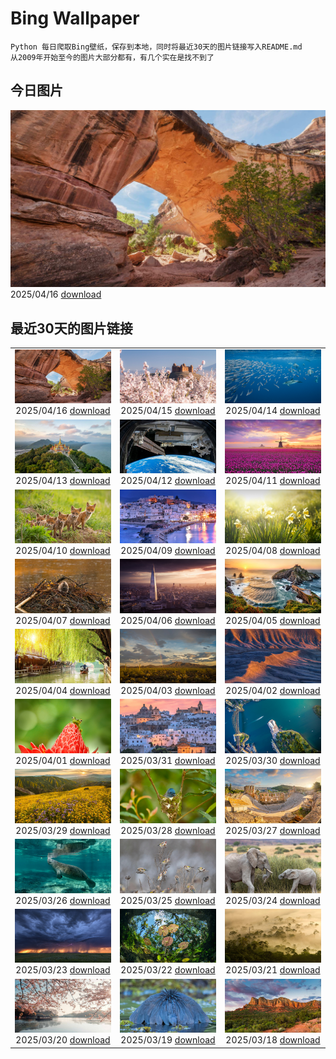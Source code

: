 # Bing Wallpaper

```
Python 每日爬取Bing壁纸，保存到本地，同时将最近30天的图片链接写入README.md
从2009年开始至今的图片大部分都有，有几个实在是找不到了
```



## 今日图片


![](./images/2025/04/16/KachinaBridge_ZH-CN3333793502_1920x1080_2025-04-16.jpg)2025/04/16 [download](./images/2025/04/16/KachinaBridge_ZH-CN3333793502_1920x1080_2025-04-16.jpg)

## 最近30天的图片链接


|      |      |      |
| :----: | :----: | :----: |
|![](./images/2025/04/16/KachinaBridge_ZH-CN3333793502_1920x1080_2025-04-16.jpg)2025/04/16 [download](./images/2025/04/16/KachinaBridge_ZH-CN3333793502_1920x1080_2025-04-16.jpg)|![](./images/2025/04/15/CerezoEnFlor_ZH-CN2951543796_1920x1080_2025-04-15.jpg)2025/04/15 [download](./images/2025/04/15/CerezoEnFlor_ZH-CN2951543796_1920x1080_2025-04-15.jpg)|![](./images/2025/04/14/SpottedDolphins_ZH-CN1257100316_1920x1080_2025-04-14.jpg)2025/04/14 [download](./images/2025/04/14/SpottedDolphins_ZH-CN1257100316_1920x1080_2025-04-14.jpg)|
|![](./images/2025/04/13/ThailandPagodas_ZH-CN1143878296_1920x1080_2025-04-13.jpg)2025/04/13 [download](./images/2025/04/13/ThailandPagodas_ZH-CN1143878296_1920x1080_2025-04-13.jpg)|![](./images/2025/04/12/SpaceFlight_ZH-CN0927394503_1920x1080_2025-04-12.jpg)2025/04/12 [download](./images/2025/04/12/SpaceFlight_ZH-CN0927394503_1920x1080_2025-04-12.jpg)|![](./images/2025/04/11/TulipsWindmill_ZH-CN0665142956_1920x1080_2025-04-11.jpg)2025/04/11 [download](./images/2025/04/11/TulipsWindmill_ZH-CN0665142956_1920x1080_2025-04-11.jpg)|
|![](./images/2025/04/10/LittleFoxes_ZH-CN8622806156_1920x1080_2025-04-10.jpg)2025/04/10 [download](./images/2025/04/10/LittleFoxes_ZH-CN8622806156_1920x1080_2025-04-10.jpg)|![](./images/2025/04/09/BlueNaxos_ZH-CN7863097040_1920x1080_2025-04-09.jpg)2025/04/09 [download](./images/2025/04/09/BlueNaxos_ZH-CN7863097040_1920x1080_2025-04-09.jpg)|![](./images/2025/04/08/SpringDaffodils_ZH-CN6737270212_1920x1080_2025-04-08.jpg)2025/04/08 [download](./images/2025/04/08/SpringDaffodils_ZH-CN6737270212_1920x1080_2025-04-08.jpg)|
|![](./images/2025/04/07/BeaverDay_ZH-CN2889563041_1920x1080_2025-04-07.jpg)2025/04/07 [download](./images/2025/04/07/BeaverDay_ZH-CN2889563041_1920x1080_2025-04-07.jpg)|![](./images/2025/04/06/ShardLondon2025_ZH-CN0722863055_1920x1080_2025-04-06.jpg)2025/04/06 [download](./images/2025/04/06/ShardLondon2025_ZH-CN0722863055_1920x1080_2025-04-06.jpg)|![](./images/2025/04/05/GaztelugatxeSunset_ZH-CN0553703567_1920x1080_2025-04-05.jpg)2025/04/05 [download](./images/2025/04/05/GaztelugatxeSunset_ZH-CN0553703567_1920x1080_2025-04-05.jpg)|
|![](./images/2025/04/04/QingMingY25_ZH-CN9818431198_1920x1080_2025-04-04.jpg)2025/04/04 [download](./images/2025/04/04/QingMingY25_ZH-CN9818431198_1920x1080_2025-04-04.jpg)|![](./images/2025/04/03/SaguaroRainbow_ZH-CN0139056375_1920x1080_2025-04-03.jpg)2025/04/03 [download](./images/2025/04/03/SaguaroRainbow_ZH-CN0139056375_1920x1080_2025-04-03.jpg)|![](./images/2025/04/02/UtahBadlands_ZH-CN9174002963_1920x1080_2025-04-02.jpg)2025/04/02 [download](./images/2025/04/02/UtahBadlands_ZH-CN9174002963_1920x1080_2025-04-02.jpg)|
|![](./images/2025/04/01/TicanFrog_ZH-CN8949758487_1920x1080_2025-04-01.jpg)2025/04/01 [download](./images/2025/04/01/TicanFrog_ZH-CN8949758487_1920x1080_2025-04-01.jpg)|![](./images/2025/03/31/ItalyOstuni_ZH-CN8306220080_1920x1080_2025-03-31.jpg)2025/03/31 [download](./images/2025/03/31/ItalyOstuni_ZH-CN8306220080_1920x1080_2025-03-31.jpg)|![](./images/2025/03/30/SydneyHarbour_ZH-CN8119451632_1920x1080_2025-03-30.jpg)2025/03/30 [download](./images/2025/03/30/SydneyHarbour_ZH-CN8119451632_1920x1080_2025-03-30.jpg)|
|![](./images/2025/03/29/CarrizoBloom_ZH-CN7967467357_1920x1080_2025-03-29.jpg)2025/03/29 [download](./images/2025/03/29/CarrizoBloom_ZH-CN7967467357_1920x1080_2025-03-29.jpg)|![](./images/2025/03/28/NestingMonarch_ZH-CN7848166951_1920x1080_2025-03-28.jpg)2025/03/28 [download](./images/2025/03/28/NestingMonarch_ZH-CN7848166951_1920x1080_2025-03-28.jpg)|![](./images/2025/03/27/OdeonAthens_ZH-CN6085881625_1920x1080_2025-03-27.jpg)2025/03/27 [download](./images/2025/03/27/OdeonAthens_ZH-CN6085881625_1920x1080_2025-03-27.jpg)|
|![](./images/2025/03/26/CrystalManatee_ZH-CN7547286414_1920x1080_2025-03-26.jpg)2025/03/26 [download](./images/2025/03/26/CrystalManatee_ZH-CN7547286414_1920x1080_2025-03-26.jpg)|![](./images/2025/03/25/GoldfinchSunflower_ZH-CN7276848190_1920x1080_2025-03-25.jpg)2025/03/25 [download](./images/2025/03/25/GoldfinchSunflower_ZH-CN7276848190_1920x1080_2025-03-25.jpg)|![](./images/2025/03/24/ElephantGrass_ZH-CN7110191053_1920x1080_2025-03-24.jpg)2025/03/24 [download](./images/2025/03/24/ElephantGrass_ZH-CN7110191053_1920x1080_2025-03-24.jpg)|
|![](./images/2025/03/23/NebraskaStorm_ZH-CN6944682381_1920x1080_2025-03-23.jpg)2025/03/23 [download](./images/2025/03/23/NebraskaStorm_ZH-CN6944682381_1920x1080_2025-03-23.jpg)|![](./images/2025/03/22/CenoteLilies_ZH-CN5915682591_1920x1080_2025-03-22.jpg)2025/03/22 [download](./images/2025/03/22/CenoteLilies_ZH-CN5915682591_1920x1080_2025-03-22.jpg)|![](./images/2025/03/21/DanumValley_ZH-CN5786482012_1920x1080_2025-03-21.jpg)2025/03/21 [download](./images/2025/03/21/DanumValley_ZH-CN5786482012_1920x1080_2025-03-21.jpg)|
|![](./images/2025/03/20/SpringequinoxY25_ZH-CN1635828827_1920x1080_2025-03-20.jpg)2025/03/20 [download](./images/2025/03/20/SpringequinoxY25_ZH-CN1635828827_1920x1080_2025-03-20.jpg)|![](./images/2025/03/19/BlackHeron_ZH-CN6764711050_1920x1080_2025-03-19.jpg)2025/03/19 [download](./images/2025/03/19/BlackHeron_ZH-CN6764711050_1920x1080_2025-03-19.jpg)|![](./images/2025/03/18/SedonaSpring_ZH-CN6305197600_1920x1080_2025-03-18.jpg)2025/03/18 [download](./images/2025/03/18/SedonaSpring_ZH-CN6305197600_1920x1080_2025-03-18.jpg)|


